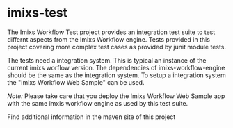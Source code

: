 # imixs-test

The Imixs Workflow Test project provides an integration test suite to test differnt aspects from the Imixs Workflow engine. Tests provided in this project covering more complex test cases as provided by junit module tests.

The tests need a integration system. This is typical an instance of the current imixs worflow version. The dependencies of imixs-workflow-engine should be the same as the integration system. To setup a integration system the "Imixs Workflow Web Sample" can be used.

*Note:*
Please take care that you deploy the Imixs Workflow Web Sample app with the same imxis workflow engine as used by this test suite.

Find additional information in the maven site of this project
